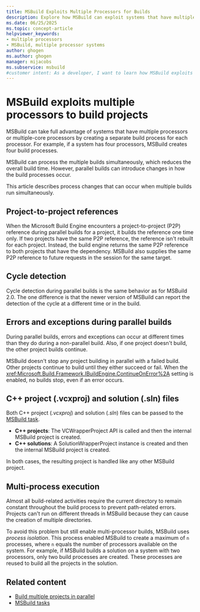 ```yaml
---
title: MSBuild Exploits Multiple Processors for Builds
description: Explore how MSBuild can exploit systems that have multiple processors or cores by creating a separate build process for each available processor.
ms.date: 06/25/2025
ms.topic: concept-article
helpviewer_keywords:
- multiple processors
- MSBuild, multiple processor systems
author: ghogen
ms.author: ghogen
manager: mijacobs
ms.subservice: msbuild
#customer intent: As a developer, I want to learn how MSBuild exploits systems with multiple processors or cores, so I can create separate build processes for each of my processors.
---
```


# MSBuild exploits multiple processors to build projects

MSBuild can take full advantage of systems that have multiple processors or multiple-core processors by creating a separate build process for each processor. For example, if a system has four processors, MSBuild creates four build processes.

MSBuild can process the multiple builds simultaneously, which reduces the overall build time. However, parallel builds can introduce changes in how the build processes occur.

This article describes process changes that can occur when multiple builds run simultaneously.

## Project-to-project references

When the Microsoft Build Engine encounters a project-to-project (P2P) reference during parallel builds for a project, it builds the reference one time only. If two projects have the same P2P reference, the reference isn't rebuilt for each project. Instead, the build engine returns the same P2P reference to both projects that have the dependency. MSBuild also supplies the same P2P reference to future requests in the session for the same target.

## Cycle detection

Cycle detection during parallel builds is the same behavior as for MSBuild 2.0. The one difference is that the newer version of MSBuild can report the detection of the cycle at a different time or in the build.

## Errors and exceptions during parallel builds

During parallel builds, errors and exceptions can occur at different times than they do during a non-parallel build. Also, if one project doesn't build, the other project builds continue. 

MSBuild doesn't stop any project building in parallel with a failed build. Other projects continue to build until they either succeed or fail. When the <xref:Microsoft.Build.Framework.IBuildEngine.ContinueOnError%2A> setting is enabled, no builds stop, even if an error occurs.

## C++ project (.vcxproj) and solution (.sln) files

Both C++ project (*.vcxproj*) and solution (*.sln*) files can be passed to the [MSBuild task](msbuild-task.md).

- **C++ projects**: The VCWrapperProject API is called and then the internal MSBuild project is created.
- **C++ solutions**: A SolutionWrapperProject instance is created and then the internal MSBuild project is created.

In both cases, the resulting project is handled like any other MSBuild project.

## Multi-process execution

Almost all build-related activities require the current directory to remain constant throughout the build process to prevent path-related errors. Projects can't run on different threads in MSBuild because they can cause the creation of multiple directories.

To avoid this problem but still enable multi-processor builds, MSBuild uses _process isolation_. This process enabled MSBuild to create a maximum of `n` processes, where `n` equals the number of processors available on the system. For example, if MSBuild builds a solution on a system with two processors, only two build processes are created. These processes are reused to build all the projects in the solution.

## Related content

- [Build multiple projects in parallel](building-multiple-projects-in-parallel-with-msbuild.md)
- [MSBuild tasks](./msbuild-tasks.md)